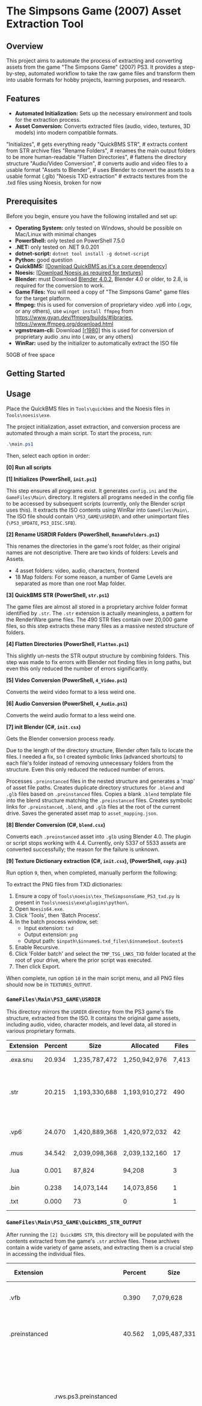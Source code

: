 # The Simpsons Game (2007) Asset Extraction Tool

## Overview

This project aims to automate the process of extracting and converting assets from the game "The Simpsons Game" (2007) PS3. It provides a step-by-step, automated workflow to take the raw game files and transform them into usable formats for hobby projects, learning purposes, and research.

## Features

* **Automated Initialization:** Sets up the necessary environment and tools for the extraction process.
* **Asset Conversion:** Converts extracted files (audio, video, textures, 3D models) into modern compatible formats.

"Initializes",            # gets everything ready
"QuickBMS STR",           # extracts content from STR archive files
"Rename Folders",         # renames the main output folders to be more human-readable
"Flatten Directories",    # flattens the directory structure
"Audio/Video Conversion", # converts audio and video files to a usable format
"Assets to Blender",      # uses Blender to convert the assets to a usable format (.glb)
"Noesis TXD extraction"   # extracts textures from the .txd files using Noesis, broken for now

## Prerequisites

Before you begin, ensure you have the following installed and set up:

* **Operating System:** only tested on Windows, should be possible on Mac/Linux with minimal changes
* **PowerShell:** only tested on PowerShell 7.5.0
* **.NET:** only tested on .NET 9.0.201
* **dotnet-script:** ```dotnet tool install -g dotnet-script```
* **Python:** good question
* **QuickBMS:** [\[Download QuickBMS as it's a core dependency\]](https://aluigi.altervista.org/quickbms.htm)
* **Noesis:** [\[Download Noesis as required for textures\]](https://richwhitehouse.com/index.php?content=inc_projects.php&showproject=91)
* **Blender:** must Download [Blender 4.0.2](https://download.blender.org/release/Blender4.0/), Blender 4.0 or older, to 2.8, is required for the conversion to work.
* **Game Files:** You will need a copy of "The Simpsons Game" game files for the target platform.
* **ffmpeg:** this is used for conversion of proprietary video .vp6 into (.ogv, or any others), use ```winget install ffmpeg``` from https://www.gyan.dev/ffmpeg/builds/#libraries, https://www.ffmpeg.org/download.html
* **vgmstream-cli:** Download [\[r1980\]](https://github.com/vgmstream/vgmstream/releases/tag/r1980) this is used for conversion of proprietary audio .snu into (.wav, or any others)
* **WinRar:** used by the initializer to automatically extract the ISO file

50GB of free space

## Getting Started

## Usage

Place the QuickBMS files in `Tools\quickbms` and the Noesis files in `Tools\noesis\exe`.

The project initialization, asset extraction, and conversion process are automated through a main script. To start the process, run:

```powershell
.\main.ps1
```

Then, select each option in order:

**[0] Run all scripts**

**[1] Initializes (PowerShell, `init.ps1`)**

This step ensures all programs exist. It generates `config.ini` and the `GameFiles\Main\` directory. It registers all programs needed in the config file to be accessed by subsequent scripts (currently, only the Blender script uses this). It extracts the ISO contents using WinRar into `GameFiles\Main\`. The ISO file should contain `\PS3_GAME\USRDIR\` and other unimportant files (`\PS3_UPDATE`, `PS3_DISC.SFB`).

**[2] Rename USRDIR Folders (PowerShell, `RenameFolders.ps1`)**

This renames the directories in the game's root folder, as their original names are not descriptive. There are two kinds of folders: Levels and Assets.
*   4 asset folders: video, audio, characters, frontend
*   18 Map folders: For some reason, a number of Game Levels are separated as more than one root Map folder.

**[3] QuickBMS STR (PowerShell, `str.ps1`)**

The game files are almost all stored in a proprietary archive folder format identified by `.str`. The `.str` extension is actually meaningless, a pattern for the RenderWare game files. The 490 STR files contain over 20,000 game files, so this step extracts these many files as a massive nested structure of folders.

**[4] Flatten Directories (PowerShell, `Flatten.ps1`)**

This slightly un-nests the STR output structure by combining folders. This step was made to fix errors with Blender not finding files in long paths, but even this only reduced the number of errors significantly.

**[5] Video Conversion (PowerShell, `4_Video.ps1`)**

Converts the weird video format to a less weird one.

**[6] Audio Conversion (PowerShell, `4_Audio.ps1`)**

Converts the weird audio format to a less weird one.

**[7] init Blender (C#, `init.csx`)**

Gets the Blender conversion process ready.

Due to the length of the directory structure, Blender often fails to locate the files. I needed a fix, so I created symbolic links (advanced shortcuts) to each file's folder instead of removing unnecessary folders from the structure. Even this only reduced the reduced number of errors.

Processes `.preinstanced` files in the nested structure and generates a 'map' of asset file paths. Creates duplicate directory structures for `.blend` and `.glb` files based on `.preinstanced` files. Copies a blank `.blend` template file into the blend structure matching the `.preinstanced` files. Creates symbolic links for `.preinstanced`, `.blend`, and `.glb` files at the root of the current drive. Saves the generated asset map to `asset_mapping.json`.

**[8] Blender Conversion (C#, `blend.csx`)**

Converts each `.preinstanced` asset into `.glb` using Blender 4.0. The plugin or script stops working with 4.4. Currently, only 5337 of 5533 assets are converted successfully; the reason for the failure is unknown.

**[9] Texture Dictionary extraction (C#, `init.csx`), (PowerShell, `copy.ps1`)**

Run option `9`, then, when completed, manually perform the following:

To extract the PNG files from TXD dictionaries:

1.  Ensure a copy of `Tools\noesis\tex_TheSimpsonsGame_PS3_txd.py` is present in `Tools\noesis\exe\plugins\python\`.
2.  Open `Noesis64.exe`.
3.  Click 'Tools', then 'Batch Process'.
4.  In the batch process window, set:
    *   Input extension: `txd`
    *   Output extension: `png`
    *   Output path: `$inpath\$inname$.txd_files\$inname$out.$outext$`
5.  Enable Recursive.
6.  Click 'Folder batch' and select the `TMP_TSG_LNKS_TXD` folder located at the root of your drive, where the prior script was executed.
7.  Then click Export.

When complete, run option `10` in the main script menu, and all PNG files should now be in `TEXTURES_OUTPUT`.

### `GameFiles\Main\PS3_GAME\USRDIR`

This directory mirrors the `USRDIR` directory from the PS3 game's file structure, extracted from the ISO. It contains the original game assets, including audio, video, character models, and level data, all stored in various proprietary formats.

Extension       | Percent   | Size          | Allocated     | Files   | File Type
----------------|-----------|---------------|---------------|---------|----------------------------------------------
.exa.snu        | 20.934    | 1,235,787,472 | 1,250,942,976 | 7,413   | Audio files
.str            | 20.215    | 1,193,330,688 | 1,193,910,272 | 490     | Archive files for assets, textures, and unknowns
.vp6            | 24.070    | 1,420,889,368 | 1,420,972,032 | 42      | Videos for pre-animated cutscenes
.mus            | 34.542    | 2,039,098,368 | 2,039,132,160 | 17      | Unknown
.lua            | 0.001     | 87,824        | 94,208        | 3       | Lua source file
.bin            | 0.238     | 14,073,144    | 14,073,856    | 1       | BIN file
.txt            | 0.000     | 73            | 0             | 1       | Text document


### `GameFiles\Main\PS3_GAME\QuickBMS_STR_OUTPUT`

After running the `[2] QuickBMS STR`, this directory will be populated with the contents extracted from the game's `.str` archive files.
These archives contain a wide variety of game assets, and extracting them is a crucial step in accessing the individual files.

|Extension|        | Percent | Size          | Allocated     | Files | Initial Label / Hypothesis | Known Purpose                 | Further Research                                               |
| --------------- | -------  | ------------- | ------------- | ----- | -------------------------- | ----------------------------- | ---------------------------------------------------------------|-|
| .vfb            || 0.390   | 7,079,628     | 10,629,120    | 8,770 | RenderWare Visual Effects  | —                             | Examine headers, consult RenderWare/PS3 communities.           |
| .preinstanced   || 40.562  | 1,095,487,331 | 1,106,362,368 | 5,533 | Compressed 3D Assets       | 3D Assets                     | Investigate RenderWare compression methods, use Blender plugin.|
|| .rws.ps3.preinstanced |   |               |               | 3,499 | Compressed 3D Assets       | 3D Assets                     | Likely refers to RenderWare Stream files, which are used to store 3D model data, textures, and other game assets in a serialized format.|
|| .dff.ps3.preinstanced |   |               |               | 2,034 | Compressed 3D Assets       | 3D Assets                     | Refers to RenderWare's "Dynamic Fragment Format," which is used to store 3D geometry, including meshes, vertex data, and material information.|
| .ps3            || 12.351  | 328,796,260   | 336,875,520   | 4,962 | Unknown (Asset/Metadata)   | —                             | Examine headers, compare content.                              |
|| .rcb.ps3       |          |               |               | 1226  |                            |                               |                                                                |
|| .bnk.ps3       |          |               |               | 1213  |                            |                               |                                                                |
|| .hko.ps3       |          |               |               | 1021  |                            |                               |                                                                |
|| .hkt.ps3       |          |               |               | 878   |                            |                               |                                                                |
|| .acs.ps3       |          |               |               | 267   |                            |                               |                                                                |
|| .xml.ps3       |          |               |               | 153   |                            |                               |                                                                |
|| .bbn.ps3       |          |               |               | 110   |                            |                               |                                                                |
|| .tox.ps3       |          |               |               | 77    |                            |                               |                                                                |
|| .shk.ps3       |          |               |               | 16    |                            |                               |                                                                |
|| .cec.ps3       |          |               |               | 1     |                            |                               |                                                                |
| .xml            || 0.092   | 1,751,756     | 2,519,040     | 2,617 | Configuration Data         | —                             | Inspect content for recognizable structures.                   |
|| .meta.xml      |          |               |               | 2,616 |                            |                               |                                                                |
| .txd            || 26.034  | 708,266,804   | 710,103,040   | 858   | Texture Dictionaries       | Texture Dictionaries          | Use Noesis with Python plugin.                                 |
| .lh2            || 0.242   | 5,698,228     | 6,590,464     | 594   | Game Text Strings          | —                             | Try LHA decompression tools.                                   |
|| .en.lh2        |          |               |               | 20    |                            |                               |                                                                |
|| .ss.lh2        |          |               |               | 20    |                            |                               |                                                                |
| .alb            || 0.031   | 348,224       | 843,776       | 529   | Unknown (Likely Audio)     | —                             | Broaden search for PS3 audio formats.                          |
| .ctb            || 0.042   | 518,464       | 1,134,592     | 528   | Unknown                    | —                             | Consider RenderWare plugins or custom data.                    |
| .dat            || 0.240   | 6,320,692     | 6,537,216     | 435   | Unknown (Generic Data)     | —                             | Examine headers, try generic archive tools.                    |
| .graph          || 0.577   | 15,260,938    | 15,749,120    | 425   | Unknown (Graph Data)       | —                             | Explore RenderWare scene graph documentation.                  |
| .rcm_b          || 0.000   | 63,376        | 4,096         | 346   | Unknown                    | —                             | Continue searching PS3 file format databases.                  |
| .sbk            || 15.300  | 416,991,600   | 417,337,344   | 156   | Unknown (Likely Audio)     | —                             | Research sound data formats in PS3 games.                      |
| .bsp            || 0.080   | 1,973,507     | 2,191,360     | 113   | Unknown (Level Geometry?)  | —                             | Investigate RenderWare support for .bsp or similar formats.    |
| .smb            || 0.057   | 1,440,576     | 1,560,576     | 99    | Unknown (Model Data?)      | —                             | Research game model formats on PS3.                            |
| .mib            || 0.013   | 221,652       | 348,160       | 89    | Unknown (Likely Audio)     | —                             | Research audio formats recognized by VGMStream.                |
| .amb            || 3.551   | 96,751,848    | 96,849,920    | 58    | Unknown (Likely Audio)     | —                             | Research ambient sound formats.                                |
| .uix            || 0.360   | 9,719,256     | 9,830,400     | 54    | Unknown (UI Related)       | —                             | Investigate UI middleware used in PS3 games.                   |
| (No Extension)  || 0.001   | 9,911         | 16,384        | 47    | Unknown                    | —                             | Examine headers, use file identification tools.                |
| .imb            || 0.026   | 615,440       | 720,896       | 44    | Unknown                    | —                             | Broaden search for PS3 game asset formats.                     |
| .toc            || 0.003   | 51,288        | 94,208        | 25    | Unknown (Index)            | —                             | Analyze content for file offsets or names.                     |
| .str.occ.toc    |          |               |               | 5     |                            |                               |                                                                |
| .msb            || 0.007   | 136,140       | 180,224       | 19    | Unknown (Likely Audio)     | —                             | Confirm association with EA Redwood Shores' audio format.      |
| .inf            || 0.003   | 75,525        | 90,112        | 12    | Unknown (Information)      | —                             | Examine content for metadata or setup instructions.            |
| .aub            || 0.001   | 14,664        | 16,384        | 2     | Unknown                    | —                             | Broaden search for PS3 game asset formats.                     |
| .bin            || 0.038   | 1,025,512     | 1,028,096     | 2     | Unknown                    | —                             | Explore generic binary format tools.                           |
| .hud.bin        |          |               |               | 2     |                            |                               |                                                                |
| .txt            || 0.000   | 158           | 0             | 2     | Unknown                    | —                             | Likely placeholder or leftover debug text.                     |


### `GameFiles\Main\PS3_GAME\Flattened_OUTPUT`

The QuickBMS extraction process results in a deeply nested directory structure.
Because I don't know how to fix it, I made this over-engineered script because I wanted to maintain the original structure as much as possible.

Run `[4] Flatten Directories`

Due to issues with Windows and Blender path length limitations and to simplify tree structure, the files are copied into a "flattened" structure. The original directory hierarchy is encoded into the folder names, allowing the files to be organized as they were originally while avoiding excessive nesting.



### `GameFiles\Main\PS3_GAME\AudioVideo_OUTPUT\Assets_Video_Movies_3`

This directory is the destination for converted video files. The original `.vp6` video files are converted to `.ogv` format.



### `GameFiles\Main\PS3_GAME\AudioVideo_OUTPUT\Assets_Audio_Streams_3`

This directory is the destination for converted audio files. The original `.snu` audio files are converted to `.wav` format.

The structure of the folders within the audio folder is a bit complicated, as it's designed for a GameEngine 'RenderWare'.
Each folder is oddly named, some with its purpose, others a character's name but only the last two letters of their shortened name:

* `.\GameFiles\Main\PS3_GAME\AudioVideo_OUTPUT\Assets_Audio_Streams_3\ak_xxx_0\d_shak_xxx_000639c.exa.wav`: This is a voice line for the Shakespeare character, `shak` ending with 'ak', so it's in the `ak_xxx_0` folder.
* `.\GameFiles\Main\PS3_GAME\AudioVideo_OUTPUT\Assets_Audio_Streams_3\ak_xxx_0\d_snak_xxx_0006263.exa.wav`: This is a voice line for the Snake character, `snak` ending with 'ak', so it's in the `ak_xxx_0` folder.

All character names are shortened, and the folders are grouped by the last two letters of the shortened names. Some folders are for ambient sound:
* `.\GameFiles\Main\PS3_GAME\AudioVideo_OUTPUT\Assets_Audio_Streams_3\amb_airc\moh_amb_aircraft_carrier_qd.exa.wav`: This is a war zone ambient sound.

There are 169 folders here.
**TODO**: They need to be renamed to be more clear on who they're for and regrouped by character or purpose.

More info in [Audio.md](./Audio.md)



### `GameFiles\Main\PS3_GAME\Assets_Blender_OUTPUT`

Takes about 20 minutes to convert 5337 of 5533 models.
Current success rate is 96.4%.
Reasons for failure are unknown at this time; could be bad plugin, bad model, or bad script—basically every step of the process.



This directory contains the final output of the asset conversion pipeline. The `.preinstanced` 3D model files are imported into Blender, processed using custom scripts, and then exported as `.glb` files, a widely supported format for 3D models.



### `Tools\blender`

This directory houses the Blender-related Python scripts that automate the 3D model conversion process.
The `main.py` script manages the import, processing, and export of a `.preinstanced` file as `.glb` file.
The `io_import_simpson_game_ScriptMode.py` script provides the functionality to import the `.preinstanced` file format into Blender.



### `Tools\process`

This directory contains the PowerShell scripts that automate the various steps of the asset extraction and conversion pipeline. The `main.ps1` script serves as the central control point, allowing you to select and execute the individual steps. The other scripts in this directory handle specific tasks, such as renaming folders, extracting files from archives, and preparing assets for import into Blender.



### `Tools\noesis\tex_TheSimpsonsGame_PS3_txd.py`

This Python plugin enables Noesis to extract the textures from the `.txd` files. I don't know who made it, as the original host site is gone, and this may be one of the few copies left.



## `Tools\blender\io_import_simpson_game_ScriptMode.py`

This Python extension for Blender enables the import of `.preinstanced` assets.

I got this from [\[Turk645\]](https://github.com/Turk645/Simpsons-Game-PS3-Blender-Plugin)
and the _fork version from [\[misternebula\]](https://github.com/misternebula/Simpsons-Game-PS3-Blender-Plugin)
made for Blender 2.8
but works up to 4.0

---




## Legal Disclaimer

**Please read this disclaimer carefully before using this software.**

This project provides code that automates the process of extracting assets (3D models, sounds, and videos) from the PlayStation 3 version of "The Simpsons Game" (released in 2007). It is intended for personal use only, specifically for hobby projects, learning purposes, and research into the game.

**Key Points to Understand:**

* **Requires Ownership of the Game:** This tool requires you to possess your own legally obtained ISO copy of "The Simpsons Game" for the PlayStation 3. It does not provide access to the game files themselves.
* **Automation of Existing Tools:** This code automates the use of existing, publicly available software designed for file extraction and conversion. Notably, it utilizes:
    * **QuickBMS:** For extracting assets from the game's .STR archive files, using a script for "The Simpsons Game" that is publicly available and considered an official script by the creator of QuickBMS.
    * **FFmpeg and VGMStream:** Standard, open-source tools for converting extracted audio and video files.
    * **Blender and a Python Extension:** For converting extracted 3D models to the GLB format, utilizing freely available software and a random Extension.
    * **Noesis:** While texture extraction is mentioned, please note that this currently requires manual steps using the Noesis tool, which is separate from this automated process.
* **Respect Copyright:** The assets extracted from "The Simpsons Game" are copyrighted by Electronic Arts (EA) and Disney. This tool is provided solely to facilitate personal exploration and modification of assets from a game you legally own. You are solely responsible for ensuring your use of these assets complies with all applicable copyright laws and the game's End User License Agreement (EULA) or Terms of Service.
* **No Distribution of Assets:** This project does not involve the distribution of any copyrighted game assets. It only provides the code to automate the extraction process from your own game files.
* **Compliance with Takedown Requests:** The developer of this project respects the intellectual property rights of EA and Disney. If either Electronic Arts or Disney (or their legal representatives) requests the removal of this code, the developer will promptly comply.

**By using this software, you acknowledge that you have read and understood this disclaimer and agree to use it responsibly and in accordance with all applicable laws and terms of service.**

# DO NOT USE THIS FOR COMMERCIAL PURPOSES OR DISTRIBUTE ANY EXTRACTED ASSETS WITHOUT PERMISSION FROM THE COPYRIGHT HOLDERS.
# NOTE: THERE'S NO CHANCE THEY WILL EVER GRANT PERMISSION

The Simpsons characters themselves are primarily owned by The Walt Disney Company.

Specifically, the characters were created by Matt Groening, and the television show "The Simpsons" was originally produced by Gracie Films and 20th Century Fox Television (which is now part of Disney Television Studios). Through its acquisition of 21st Century Fox, Disney now holds the primary ownership of the copyright and trademarks associated with The Simpsons franchise, including the characters.

While Electronic Arts (EA) created the specific digital representations of these characters as assets within "The Simpsons Game, PS3 and Xbox360" the underlying intellectual property rights to the characters themselves belong to Disney. EA had a license to use these characters and the Simpsons brand to develop and publish their game.

So unless you want to be sued by Disney and EA, don't distribute any extracted assets ever—not for free, for money, or for fun, not even to your friends. These all constitute copyright infringement and are illegal just about everywhere in the world.

